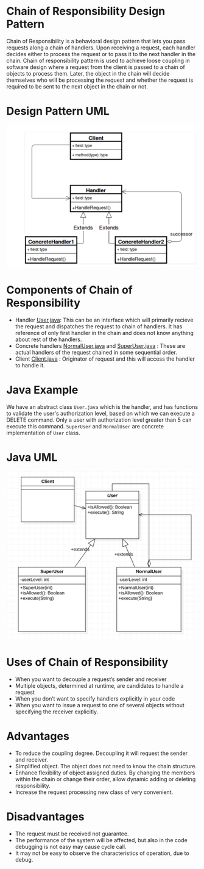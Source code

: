 # Chain of Responsibility Design Pattern
Chain of Responsibility is a behavioral design pattern that lets you pass requests along a chain of handlers. Upon receiving a request, each handler decides either to process the request or to pass it to the next handler in the chain.
Chain of responsibility pattern is used to achieve loose coupling in software design where a request from the client is passed to a chain of objects to process them. Later, the object in the chain will decide themselves who will be processing the request and whether the request is required to be sent to the next object in the chain or not.

# Design Pattern UML
![Chain of Responsibility](example/uml1.png)

# Components of Chain of Responsibility
- Handler [User.java](example/User.java): This can be an interface which will primarily recieve the request and dispatches the request to chain of handlers. It has reference of only first handler in the chain and does not know anything  about rest of the handlers.
- Concrete handlers [NormalUser.java](example/NormalUser.java) and [SuperUser.java](example/SuperUser.java) : These are actual handlers of the request chained in some sequential order.
- Client [Client.java](example/Client.java) : Originator of request and this will access the handler to handle it.

# Java Example
We have an abstract class `User.java` which is the handler, and has functions to validate the user's authorization level, based on which we can execute a DELETE command.
Only a user with authorization level greater than 5 can execute this command.
`SuperUser` and `NormalUser` are concrete implementation of `User` class.

# Java UML
![Chain of Responsibility in Java Example](example/uml2.png)

# Uses of Chain of Responsibility
- When you want to decouple a request’s sender and receiver
- Multiple objects, determined at runtime, are candidates to handle a request
- When you don’t want to specify handlers explicitly in your code
- When you want to issue a request to one of several objects without specifying the receiver explicitly.

# Advantages
- To reduce the coupling degree. Decoupling it will request the sender and receiver.
- Simplified object. The object does not need to know the chain structure.
- Enhance flexibility of object assigned duties. By changing the members within the chain or change their order, allow dynamic adding or deleting responsibility.
- Increase the request processing new class of very convenient.

# Disadvantages
- The request must be received not guarantee.
- The performance of the system will be affected, but also in the code debugging is not easy may cause cycle call.
- It may not be easy to observe the characteristics of operation, due to debug.